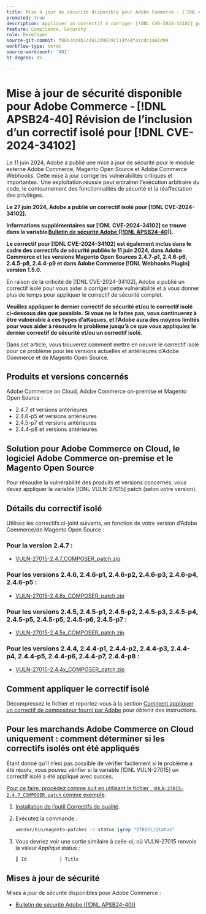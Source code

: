 ```yaml
---
title: Mise à jour de sécurité disponible pour Adobe Commerce - [!DNL APSB24-40] Révision de l’inclusion d’un correctif isolé pour [!DNL CVE-2024-34102]
promoted: true
description: Appliquer un correctif à corriger [!DNL CVE-2024-34102] pour Adobe Commerce 2.4.4-p8, 2.4.5-p7, 2.4.6-p5, 2.4.7 et versions antérieures.
feature: Compliance, Security
role: Developer
source-git-commit: f88a2cd4b1cd412d9829c114fe4f41cdc1a41d99
workflow-type: tm+mt
source-wordcount: '491'
ht-degree: 0%

---
```


# Mise à jour de sécurité disponible pour Adobe Commerce - [!DNL APSB24-40] Révision de l’inclusion d’un correctif isolé pour [!DNL CVE-2024-34102]

Le 11 juin 2024, Adobe a publié une mise à jour de sécurité pour le module externe Adobe Commerce, Magento Open Source et Adobe Commerce Webhooks. Cette mise à jour corrige les vulnérabilités critiques et importantes.  Une exploitation réussie peut entraîner l’exécution arbitraire du code, le contournement des fonctionnalités de sécurité et la réaffectation des privilèges.

**Le 27 juin 2024, Adobe a publié un correctif isolé pour [!DNL CVE-2024-34102].**

**Informations supplémentaires sur [!DNL CVE-2024-34102] se trouve dans la variable [Bulletin de sécurité Adobe ([!DNL APSB24-40])](https://helpx.adobe.com/security/products/magento/apsb24-40.html).**

**Le correctif pour [!DNL CVE-2024-34102] est également inclus dans le cadre des correctifs de sécurité publiés le 11 juin 2024, dans Adobe Commerce et les versions Magento Open Sources 2.4.7-p1, 2.4.6-p6, 2.4.5-p8, 2.4.4-p9 et dans Adobe Commerce [!DNL Webhooks Plugin] version 1.5.0.**

En raison de la criticité de [!DNL CVE-2024-34102], Adobe a publié un correctif isolé pour vous aider à corriger cette vulnérabilité et à vous donner plus de temps pour appliquer le correctif de sécurité complet.

**Veuillez appliquer le dernier correctif de sécurité et/ou le correctif isolé ci-dessous dès que possible.**
**Si vous ne le faites pas, vous continuerez à être vulnérable à ces types d’attaques, et l’Adobe aura des moyens limités pour vous aider à résoudre le problème jusqu’à ce que vous appliquiez le dernier correctif de sécurité et/ou un correctif isolé.**<br>

Dans cet article, vous trouverez comment mettre en oeuvre le correctif isolé pour ce problème pour les versions actuelles et antérieures d’Adobe Commerce et de Magento Open Source.

## Produits et versions concernés

Adobe Commerce on Cloud, Adobe Commerce on-premise et Magento Open Source :

* 2.4.7 et versions antérieures
* 2.4.6-p5 et versions antérieures
* 2.4.5-p7 et versions antérieures
* 2.4.4-p8 et versions antérieures

## Solution pour Adobe Commerce on Cloud, le logiciel Adobe Commerce on-premise et le Magento Open Source

Pour résoudre la vulnérabilité des produits et versions concernés, vous devez appliquer la variable [!DNL VULN-27015] patch (selon votre version).

## Détails du correctif isolé

Utilisez les correctifs ci-joint suivants, en fonction de votre version d’Adobe Commerce/de Magento Open Source :

### Pour la version 2.4.7 :

* [VULN-27015-2.4.7_COMPOSER_patch.zip](assets/VULN-27015-2.4.7_COMPOSER_patch.zip)

### Pour les versions 2.4.6, 2.4.6-p1, 2.4.6-p2, 2.4.6-p3, 2.4.6-p4, 2.4.6-p5 :

* [VULN-27015-2.4.6x_COMPOSER_patch.zip](assets/VULN-27015-2.4.6x_COMPOSER_patch.zip)

### Pour les versions 2.4.5, 2.4.5-p1, 2.4.5-p2, 2.4.5-p3, 2.4.5-p4, 2.4.5-p5, 2.4.5-p5, 2.4.5-p6, 2.4.5-p7 :

* [VULN-27015-2.4.5x_COMPOSER_patch.zip](assets/VULN-27015-2.4.5x_COMPOSER_patch.zip)

### Pour les versions 2.4.4, 2.4.4-p1, 2.4.4-p2, 2.4.4-p3, 2.4.4-p4, 2.4.4-p5, 2.4.4-p6, 2.4.4-p7, 2.4.4-p8 :

* [VULN-27015-2.4.4x_COMPOSER_patch.zip](assets/VULN-27015-2.4.4x_COMPOSER_patch.zip)


## Comment appliquer le correctif isolé

Décompressez le fichier et reportez-vous à la section [Comment appliquer un correctif de compositeur fourni par Adobe](https://experienceleague.adobe.com/docs/commerce-knowledge-base/kb/how-to/how-to-apply-a-composer-patch-provided-by-magento.html) pour obtenir des instructions.

## Pour les marchands Adobe Commerce on Cloud uniquement : comment déterminer si les correctifs isolés ont été appliqués

Étant donné qu’il n’est pas possible de vérifier facilement si le problème a été résolu, vous pouvez vérifier si la variable [!DNL VULN-27015] un correctif isolé a été appliqué avec succès.

<u>Pour ce faire, procédez comme suit en utilisant le fichier . `VULN-27015-2.4.7_COMPOSER.patch` comme exemple</u>:

1. [Installation de l’outil Correctifs de qualité](https://experienceleague.adobe.com/docs/commerce-operations/tools/quality-patches-tool/usage.html).
1. Exécutez la commande :

   ```bash
   vendor/bin/magento-patches -n status |grep "27015\|Status"
   ```

1. Vous devriez voir une sortie similaire à celle-ci, où VULN-27015 renvoie la valeur *Appliqué* status :

   ```bash
   ║ Id            │ Title                                                        │ Category        │ Origin                 │ Status      │ Details                                          ║ ║ N/A           │ ../m2-hotfixes/VULN-27015-2.4.7_COMPOSER_patch.patch      │ Other           │ Local                  │ Applied     │ Patch type: Custom                                
   ```

## Mises à jour de sécurité

Mises à jour de sécurité disponibles pour Adobe Commerce :

* [Bulletin de sécurité Adobe ([!DNL APSB24-40])](https://helpx.adobe.com/security/products/magento/apsb24-40.html)
